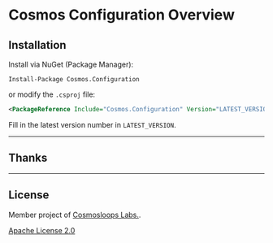 # Cosmos Configuration Overview


## Installation

Install via NuGet (Package Manager):

```shell
Install-Package Cosmos.Configuration
```

or modify the `.csproj` file:

```xml
<PackageReference Include="Cosmos.Configuration" Version="LATEST_VERSION" />
```

Fill in the latest version number in `LATEST_VERSION`.

---

## Thanks

---

## License

Member project of [Cosmosloops Labs.](https://github.com/cosmos-loops).

[Apache License 2.0](/LICENSE)
